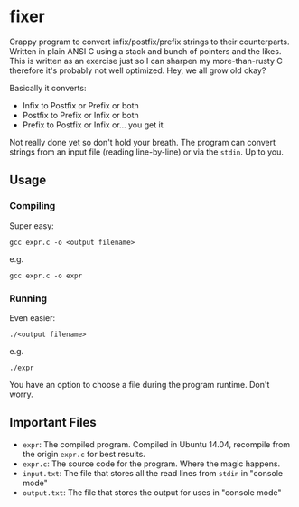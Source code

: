 fixer
=====

Crappy program to convert infix/postfix/prefix strings to their counterparts. Written in plain ANSI C using a stack and bunch of pointers and the likes. This is written as an exercise just so I can sharpen my more-than-rusty C therefore it's probably not well optimized. Hey, we all grow old okay? 

Basically it converts:

+ Infix to Postfix or Prefix or both
+ Postfix to Prefix or Infix or both
+ Prefix to Postfix or Infix or... you get it

Not really done yet so don't hold your breath. The program can convert strings from an input file (reading line-by-line) or via the `stdin`. Up to you.

Usage
-----

### Compiling

Super easy:

    gcc expr.c -o <output filename>

e.g.

    gcc expr.c -o expr

### Running

Even easier:

    ./<output filename>

e.g.

    ./expr

You have an option to choose a file during the program runtime. Don't worry.

Important Files
-----

+ `expr`: The compiled program. Compiled in Ubuntu 14.04, recompile from the origin `expr.c` for best results.
+ `expr.c`: The source code for the program. Where the magic happens.
+ `input.txt`: The file that stores all the read lines from `stdin` in "console mode"
+ `output.txt`: The file that stores the output for uses in "console mode"
